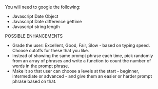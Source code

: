 You will need to google the following:

* Javascript Date Object
* Javascript Date difference gettime
* Javascript string length

POSSIBLE ENHANCEMENTS

* Grade the user: Excellent, Good, Fair, Slow - based on typing speed. Choose cutoffs for these that you like.
* Instead of showing the same prompt phrase each time, pick randomly from an array of phrases and write a function to count the number of words in the prompt phrase.
* Make it so that user can choose a levels at the start - beginner, intermediate or advanced - and give them an easier or harder prompt phrase based on that.